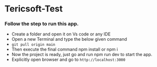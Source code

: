 # Tericsoft-Test

### Follow the step to run this app.

- Create a folder and open it on Vs code or any IDE 
- Open a new Terminal and type the below given command
- `git pull origin main `
- Then execute the final command npm install or npm i 
- Now the project is ready, just go and run npm run dev to start the app.
- Explicitly open browser and go to  `http://localhost:3000`
